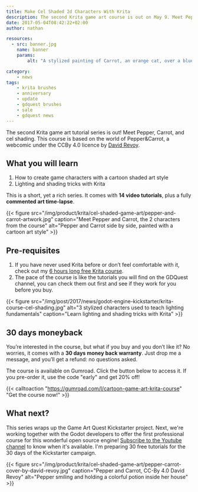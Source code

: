 ```yaml
---
title: Make Cel Shaded 2d Characters With Krita
description: The second Krita game art course is out on May 9. Meet Pepper and Carrot, the 2 heroes of the webcomic by David Revoy, and learn cartoon game art!
date: 2017-05-04T08:42:22+02:00
author: nathan

resources:
  - src: banner.jpg
    name: banner
    params:
        alt: "A stylized painting of Carrot, an orange cat, over a blue background"

category:
    - news
tags:
    - krita brushes
    - anniversary
    - update
    - gdquest brushes
    - sale
    - gdquest news
---
```


The second Krita game art tutorial series is out! Meet Pepper, Carrot, and cel shading. This course is based on the world of Pepper&Carrot, a webcomic under the CCBy 4.0 licence by [David Revoy](http://davidrevoy.com/).


## What you will learn

1. How to create game characters with a cartoon shaded art style
1. Lighting and shading tricks with Krita

This is a short, yet a rich series. It comes with **14 video tutorials**, plus a fully **commented art time-lapse**.

{{< figure
    src="/img/product/krita/cel-shaded-game-art/pepper-and-carrot-artwork.jpg"
    caption="Meet Pepper and Carrot, the 2 characters from the course"
    alt="Pepper and Carrot side by side, painted with a cartoon art style" >}}

## Pre-requisites

1. If you have never used Krita before or don’t feel comfortable with it, check out my [6 hours long free Krita course](/tutorial/art/krita-tutorial-for-game-artists/).
1. The pace of the course is like the tutorials you will find on the GDQuest channel, you can check them out first and see if they work for you before you buy.

{{< figure src="/img/post/2017/news/godot-engine-kickstarter/krita-course-cel-shading.jpg" alt="3 stylized characters used to teach lighting fundamentals" caption="Learn lighting and shading tricks with Krita" >}}

## 30 days moneyback

You’re interested in the course, but what if you buy and you don’t like it? No worries, it comes with a **30 days money back warranty**. Just drop me a message, and you’ll get a refund: no questions asked.

The course is available on Gumroad. Click the button below to access it. If you pre-order it, use the code "early" and get 20% off!

{{< calltoaction "https://gumroad.com/l/cartoon-game-art-krita-course" "Get the course now!" >}}

## What next?

This series wraps up the Game Art Quest Kickstarter project. Next, we're working together with the Godot developers to offer the first professional course for this wonderful open source engine! [Subscribe to the Youtube channel](https://www.youtube.com/c/gdquest) to know when it's available. I'm preparing 30 free tutorials for the 30 days of the Kickstarter campaign.

{{< figure
    src="/img/product/krita/cel-shaded-game-art/pepper-carrot-cover-by-david-revoy.jpg"
    caption="Pepper and Carrot, CC-By 4.0 David Revoy"
    alt="Pepper smiling and holding a colorful potion inside her house" >}}
